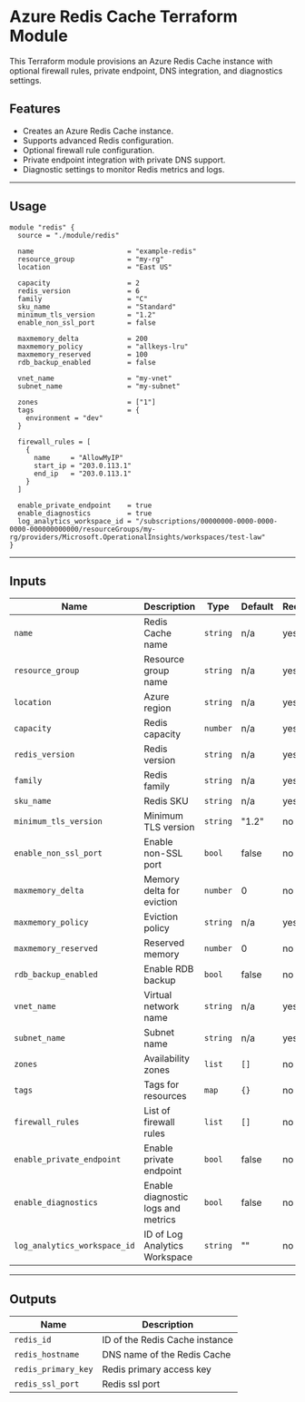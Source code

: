 # Azure Redis Cache Terraform Module

This Terraform module provisions an Azure Redis Cache instance with optional firewall rules, private endpoint, DNS integration, and diagnostics settings.

## Features

- Creates an Azure Redis Cache instance.
- Supports advanced Redis configuration.
- Optional firewall rule configuration.
- Private endpoint integration with private DNS support.
- Diagnostic settings to monitor Redis metrics and logs.

---

## Usage

```hcl
module "redis" {
  source = "./module/redis"

  name                       = "example-redis"
  resource_group             = "my-rg"
  location                   = "East US"

  capacity                   = 2
  redis_version              = 6
  family                     = "C"
  sku_name                   = "Standard"
  minimum_tls_version        = "1.2"
  enable_non_ssl_port        = false

  maxmemory_delta            = 200
  maxmemory_policy           = "allkeys-lru"
  maxmemory_reserved         = 100
  rdb_backup_enabled         = false

  vnet_name                  = "my-vnet"
  subnet_name                = "my-subnet"

  zones                      = ["1"]
  tags                       = {
    environment = "dev"
  }

  firewall_rules = [
    {
      name     = "AllowMyIP"
      start_ip = "203.0.113.1"
      end_ip   = "203.0.113.1"
    }
  ]

  enable_private_endpoint    = true
  enable_diagnostics         = true
  log_analytics_workspace_id = "/subscriptions/00000000-0000-0000-0000-000000000000/resourceGroups/my-rg/providers/Microsoft.OperationalInsights/workspaces/test-law"
}
```

---

## Inputs

| Name                          | Description                                              | Type      | Default | Required |
|-------------------------------|----------------------------------------------------------|-----------|---------|----------|
| `name`                        | Redis Cache name                                         | `string`  | n/a     | yes      |
| `resource_group`             | Resource group name                                      | `string`  | n/a     | yes      |
| `location`                   | Azure region                                             | `string`  | n/a     | yes      |
| `capacity`                   | Redis capacity                                           | `number`  | n/a     | yes      |
| `redis_version`              | Redis version                                            | `string`  | n/a     | yes      |
| `family`                     | Redis family                                             | `string`  | n/a     | yes      |
| `sku_name`                   | Redis SKU                                                | `string`  | n/a     | yes      |
| `minimum_tls_version`        | Minimum TLS version                                      | `string`  | "1.2"  | no       |
| `enable_non_ssl_port`        | Enable non-SSL port                                      | `bool`    | false   | no       |
| `maxmemory_delta`            | Memory delta for eviction                                | `number`  | 0       | no       |
| `maxmemory_policy`           | Eviction policy                                          | `string`  | n/a     | yes      |
| `maxmemory_reserved`         | Reserved memory                                          | `number`  | 0       | no       |
| `rdb_backup_enabled`         | Enable RDB backup                                        | `bool`    | false   | no       |
| `vnet_name`                  | Virtual network name                                     | `string`  | n/a     | yes      |
| `subnet_name`                | Subnet name                                              | `string`  | n/a     | yes      |
| `zones`                      | Availability zones                                       | `list`    | `[]`    | no       |
| `tags`                       | Tags for resources                                       | `map`     | `{}`    | no       |
| `firewall_rules`             | List of firewall rules                                   | `list`    | `[]`    | no       |
| `enable_private_endpoint`    | Enable private endpoint                                  | `bool`    | false   | no       |
| `enable_diagnostics`         | Enable diagnostic logs and metrics                       | `bool`    | false   | no       |
| `log_analytics_workspace_id` | ID of Log Analytics Workspace                            | `string`  | ""      | no       |

---

## Outputs

| Name        | Description                         |
|-------------|-------------------------------------|
| `redis_id`  | ID of the Redis Cache instance      |
| `redis_hostname` | DNS name of the Redis Cache         |
| `redis_primary_key` | Redis primary access key          |
| `redis_ssl_port` | Redis ssl port          |




